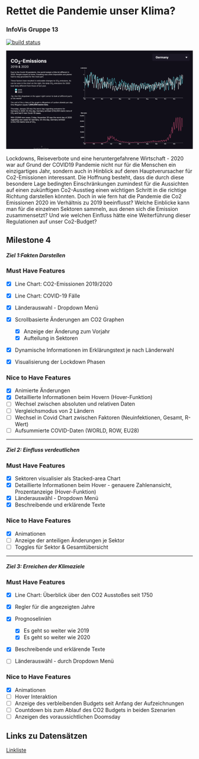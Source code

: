 # Rettet die Pandemie unser Klima?

### InfoVis Gruppe 13

[![build status](https://github.com/timcreatedit/infovis-gruppe-13/workflows/Build/badge.svg)](https://github.com/timcreatedit/infovis-gruppe-13/actions)

![Screenshot](./Screenshot.png)



Lockdowns, Reiseverbote und eine heruntergefahrene Wirtschaft - 2020 war auf Grund der COVID19 Pandemie nicht nur für die Menschen ein einzigartiges Jahr, sondern auch in Hinblick auf deren Hauptverursacher für Co2-Emissionen interessant.
Die Hoffnung besteht, dass die durch diese besondere Lage bedingten Einschränkungen zumindest für die Aussichten auf einen zukünftigen Co2-Ausstieg einen wichtigen Schritt in die richtige Richtung darstellen könnten.
Doch in wie fern hat die Pandemie die Co2 Emissionen 2020 im Verhältnis zu 2019 beeinflusst? Welche Einblicke kann man für die einzelnen Sektoren sammeln, aus denen sich die Emission zusammensetzt?
Und wie welchen Einfluss hätte eine Weiterführung dieser Regulationen auf unser Co2-Budget?



## Milestone 4

##### Ziel 1:Fakten Darstellen

### Must Have Features

- [x] Line Chart: CO2-Emissionen 2019/2020
- [x] Line Chart: COVID-19 Fälle
- [x] Länderauswahl - Dropdown Menü
- [x] Scrollbasierte Änderungen am CO2 Graphen
  - [x] Anzeige der Änderung zum Vorjahr
  - [x] Aufteilung in Sektoren
- [x] Dynamische Informationen im Erklärungstext je nach Länderwahl
- [x] Visualisierung der Lockdown Phasen


### Nice to Have Features

- [x] Animierte Änderungen
- [x] Detaillierte Informationen beim Hovern (Hover-Funktion)
- [ ] Wechsel zwischen absoluten und relativen Daten
- [ ] Vergleichsmodus von 2 Ländern
- [ ] Wechsel in Covid Chart zwischen Faktoren 	(Neuinfektionen, Gesamt, R-Wert)
- [ ] Aufsummierte COVID-Daten (WORLD, ROW, EU28)

***

##### Ziel 2: Einfluss verdeutlichen

### Must Have Features

- [x] Sektoren visualisier als Stacked-area Chart
- [x] Detaillierte Informationen beim Hover - genauere Zahlenansicht, Prozentanzeige (Hover-Funktion)
- [x] Länderauswähl - Dropdown Menü
- [x] Beschreibende und erklärende Texte

### Nice to Have Features

- [x] Animationen
- [ ] Anzeige der anteiligen Änderungen je Sektor
- [ ] Toggles für Sektor & Gesamtübersicht

***
  
##### Ziel 3: Erreichen der Klimaziele

### Must Have Features

- [x] Line Chart: Überblick über den CO2 Ausstoßes seit 1750 
- [x] Regler für die angezeigten Jahre
- [x] Prognoselinien
  - [x] Es geht so weiter wie 2019
  - [x] Es geht so weiter wie 2020
- [x] Beschreibende und erklärende Texte
- [ ] Länderauswähl - durch Dropdown Menü


### Nice to Have Features

- [x] Animationen
- [ ] Hover Interaktion
- [ ] Anzeige des verbleibenden Budgets seit Anfang der Aufzeichnungen
- [ ] Countdown bis zum Ablauf des CO2 Budgets in beiden Szenarien
- [ ] Anzeigen des voraussichtlichen Doomsday

## Links zu Datensätzen

[Linkliste](./Links.md)
